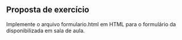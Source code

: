 ## Proposta de exercício

Implemente o arquivo formulario.html em HTML para o formulário da disponibilizada em sala de aula.
